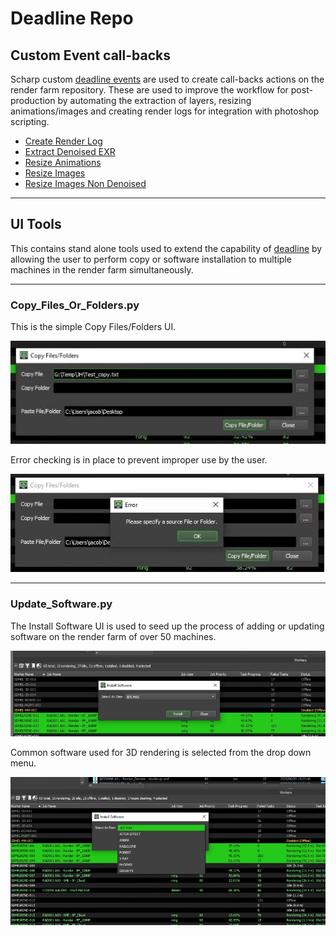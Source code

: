 # Deadline Repo

## Custom Event call-backs

Scharp custom [deadline events](https://docs.thinkboxsoftware.com/products/deadline/10.1/1_User%20Manual/manual/event-plugins.html) are used to create call-backs actions on the render farm repository. These are used to improve the workflow for post-production by automating the extraction of layers, resizing animations/images and creating render logs for integration with photoshop scripting.

- [Create Render Log](CreateRenderLog/CreateRenderLog.py)
- [Extract Denoised EXR](ExtractDenisedEXR/ExtractDenisedEXR.py)
- [Resize Animations](ResizeAnimations/ResizeAnimations.py)
- [Resize Images](ResizeImagesWithTasks/ResizeImagesWithTasks.py)
- [Resize Images Non Denoised](ResizeImagesTileAssembly/ResizeImagesTileAssembly.py)

---

## UI Tools

This contains stand alone tools used to extend the capability of [deadline](https://aws.amazon.com/thinkbox-deadline/) by allowing the user to perform copy or software installation to multiple machines in the render farm simultaneously.

---
### Copy_Files_Or_Folders.py

This is the simple Copy Files/Folders UI.

![Copy File](images/Copy_File.JPG)

Error checking is in place to prevent improper use by the user.

![](images/Copy_File_Error.JPG)

---
### Update_Software.py
The Install Software UI is used to seed up the process of adding or updating software on the render farm of over 50 machines.

![Instal Software](images/Install_Software.JPG)

Common software used for 3D rendering is selected from the drop down menu.

![](images/Install_Software_Dropdown.jpg)



